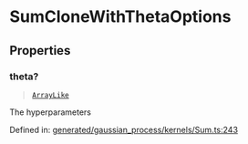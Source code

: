 # SumCloneWithThetaOptions

## Properties

### theta?

> [`ArrayLike`](../types/ArrayLike.md)

The hyperparameters

Defined in:  [generated/gaussian\_process/kernels/Sum.ts:243](https://github.com/transitive-bullshit/scikit-learn-ts/blob/b59c1ff/packages/sklearn/src/generated/gaussian_process/kernels/Sum.ts#L243)
